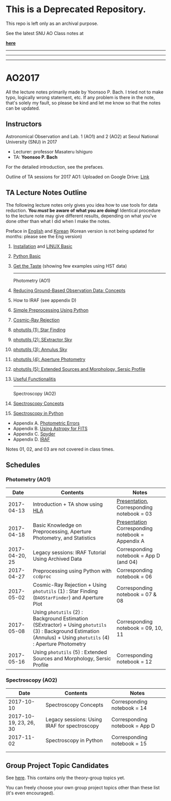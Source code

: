 # This is a Deprecated Repository.
This repo is left only as an archival purpose. 

See the latest SNU AO Class notes at 

**[here](https://github.com/ysBach/SNU_AOclass)**

----
----
----

# AO2017

All the lecture notes primarily made by Yoonsoo P. Bach. I tried not to make typo, logically wrong statement, etc. If any problem is there in the note, that's solely my fault, so please be kind and let me know so that the notes can be updated.

## Instructors
Astronomical Observation and Lab. 1 (AO1) and 2 (AO2) at Seoul National University (SNU) in 2017 

* Lecturer: professor Masateru Ishiguro 
* TA: **Yoonsoo P. Bach**

For the detailed introduction, see the prefaces.

Outline of TA sessions for 2017 AO1: Uploaded on Google Drive: [Link](https://drive.google.com/open?id=1Tt-j8SrdfzE-gBOzgxW061ngEbRz5njnbw-8lHO9GnI)


## TA Lecture Notes Outline

The following lecture notes only gives you idea how to use tools for data reduction. **You *must* be aware of what you are doing!** Identical procedure to the lecture note may give different results, depending on what you've done other than what I did when I make the notes.

Preface in [English](https://github.com/ysBach/AO_2017/blob/master/00_Preface_English.md) and [Korean](http://nbviewer.jupyter.org/github/ysbach/AO_2017/blob/master/00_Preface-Korean.ipynb) (Korean version is not being updated for months: please see the Eng version)



1. [Installation](http://nbviewer.jupyter.org/github/ysbach/AO_2017/blob/master/01_Installation.ipynb) and [LINUX Basic](http://nbviewer.jupyter.org/github/ysbach/AO_2017/blob/master/01_LINUX_Shell.ipynb)

2. [Python Basic](http://nbviewer.jupyter.org/github/ysbach/AO_2017/blob/master/02_Python_Basic.ipynb)

3. [Get the Taste](http://nbviewer.jupyter.org/github/ysbach/AO_2017/blob/master/03_Get_the_Taste.ipynb) (showing few examples using HST data)

   -----

   Photometry (AO1)

4. [Reducing Ground-Based Observation Data: Concepts](http://nbviewer.jupyter.org/github/ysbach/AO_2017/blob/master/04_Ground_Based_Concept.ipynb)

5. How to IRAF (see appendix D)

6. [Simple Preprocessing Using Python](http://nbviewer.jupyter.org/github/ysbach/AO_2017/blob/master/06_Preprocessing_with_Python.ipynb)

7. [Cosmic-Ray Rejection](http://nbviewer.jupyter.org/github/ysbach/AO_2017/blob/master/07_Cosmic_Ray_Rejection.ipynb)

8. [photutils (1): Star Finding](http://nbviewer.jupyter.org/github/ysbach/AO_2017/blob/master/08_Photutils_StarFinder.ipynb)

9. [photutils (2): SExtractor Sky](http://nbviewer.jupyter.org/github/ysbach/AO_2017/blob/master/09_Photutils_SExtractor_Background.ipynb)

10. [photutils (3): Annulus Sky](http://nbviewer.jupyter.org/github/ysbach/AO_2017/blob/master/10_Photutils_Annulus_Background.ipynb)

11. [photutils (4): Aperture Photometry](http://nbviewer.jupyter.org/github/ysbach/AO_2017/blob/master/11_Photutils_Aperture_Photometry.ipynb)

12. [photutils (5): Extended Sources and Morphology, Sersic Profile](http://nbviewer.jupyter.org/github/ysbach/AO_2017/blob/master/12_Photutils_Extended_Sources.ipynb)

13. [Useful Functionalitis](http://nbviewer.jupyter.org/github/ysbach/AO_2017/blob/master/13_Useful_Functionalities.ipynb)

    -----

    Spectroscopy (AO2)

14. [Spectroscopy Concepts](http://nbviewer.jupyter.org/github/ysbach/AO_2017/blob/master/14_Spectroscopy_Concept.ipynb)

15. [Spectroscopy in Python](http://nbviewer.jupyter.org/github/ysbach/AO_2017/blob/master/15_Spectroscopy_in_Python.ipynb)
* Appendix A. [Photometric Errors](http://nbviewer.jupyter.org/github/ysbach/AO_2017/blob/master/App_A_Photometric_Errors.ipynb)
* Appendix B. [Using Astropy for FITS](http://nbviewer.jupyter.org/github/ysbach/AO_2017/blob/master/App_B_Using_Astropy_for_FITS.ipynb)
* Appendix C. [Spyder](http://nbviewer.jupyter.org/github/ysbach/AO_2017/blob/master/App_C_Spyder.ipynb)
* Appendix D. [IRAF](https://github.com/ysBach/AO_2017/blob/master/App_D_IRAF.md)

Notes 01, 02, and 03 are not covered in class times.

## Schedules

### Photometry (AO1)

| Date           | Contents                                 | Notes                                    |
| -------------- | ---------------------------------------- | ---------------------------------------- |
| 2017-04-13     | Introduction + TA show using [HLA](http://hla.stsci.edu/) | [Presentation](https://drive.google.com/file/d/0B-MLFRYnMxUvQ1BJTkhNcVNveFFkYURLdDVMaWZkVDA5V05J/view?usp=sharing), Corresponding notebook = 03 |
| 2017-04-18     | Basic Knowledge on Preprocessing, Aperture Photometry, and Statistics | [Presentation](https://drive.google.com/open?id=0B-MLFRYnMxUvcnVjZ19teS02LWdxR004Mlp4MFlibWtLVmNj)  Corresponding notebook = Appendix A |
| 2017-04-20, 25 | Legacy sessions: IRAF Tutorial Using Archived Data | Corresponding notebook = App D (and 04)  |
| 2017-04-27     | Preprocessing using Python with `ccdproc` | Corresponding notebook = 06              |
| 2017-05-02     | Cosmic-Ray Rejection + Using `photutils` (1) : Star Finding (`DAOStarFinder`) and Aperture Plot | Corresponding notebook = 07 & 08         |
| 2017-05-08     | Using `photutils` (2) : Background Estimation (SExtractor) + Using `photutils` (3) : Background Estimation (Annulus) + Using `photutils` (4) : Aperture Photometry | Corresponding notebook = 09, 10, 11      |
| 2017-05-16     | Using `photutils` (5) : Extended Sources and Morphology, Sersic Profile | Corresponding notebook = 12              |

### Spectroscopy (AO2)

| Date                   | Contents                                 | Notes                          |
| ---------------------- | ---------------------------------------- | ------------------------------ |
| 2017-10-10             | Spectroscopy Concepts                    | Corresponding notebook = 14    |
| 2017-10-19, 23, 26, 30 | Legacy sessions: Using IRAF for spectroscopy | Corresponding notebook = App D |
| 2017-11-02             | Spectroscopy in Python                   | Corresponding notebook = 15    |
|                        |                                          |                                |
|                        |                                          |                                |



## Group Project Topic Candidates
See [here](http://nbviewer.jupyter.org/github/ysbach/AO_2017/blob/master/00_Group_Project_Topics.ipynb). This contains only the theory-group topics yet.

You can freely choose your own group project topics other than these list (it's even encouraged).



